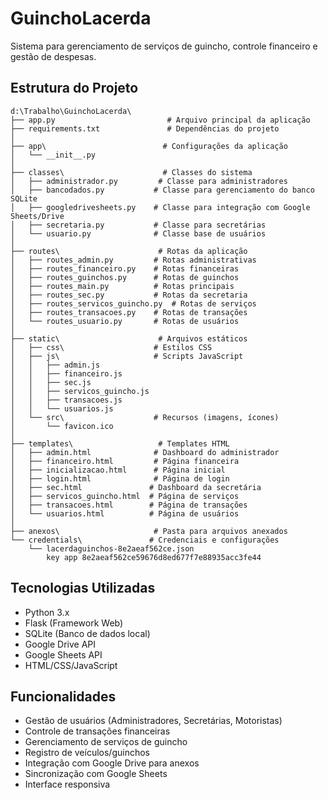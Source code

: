 # GuinchoLacerda

Sistema para gerenciamento de serviços de guincho, controle financeiro e gestão de despesas.

## Estrutura do Projeto

```
d:\Trabalho\GuinchoLacerda\
├── app.py                         # Arquivo principal da aplicação
├── requirements.txt               # Dependências do projeto
│
├── app\                          # Configurações da aplicação
│   └── __init__.py
│
├── classes\                      # Classes do sistema
│   ├── administrador.py         # Classe para administradores
│   ├── bancodados.py           # Classe para gerenciamento do banco SQLite
│   ├── googledrivesheets.py    # Classe para integração com Google Sheets/Drive
│   ├── secretaria.py           # Classe para secretárias
│   └── usuario.py              # Classe base de usuários
│
├── routes\                      # Rotas da aplicação
│   ├── routes_admin.py         # Rotas administrativas
│   ├── routes_financeiro.py    # Rotas financeiras
│   ├── routes_guinchos.py      # Rotas de guinchos
│   ├── routes_main.py          # Rotas principais
│   ├── routes_sec.py           # Rotas da secretaria
│   ├── routes_servicos_guincho.py  # Rotas de serviços
│   ├── routes_transacoes.py    # Rotas de transações
│   └── routes_usuario.py       # Rotas de usuários
│
├── static\                      # Arquivos estáticos
│   ├── css\                    # Estilos CSS
│   ├── js\                     # Scripts JavaScript
│   │   ├── admin.js
│   │   ├── financeiro.js
│   │   ├── sec.js
│   │   ├── servicos_guincho.js
│   │   ├── transacoes.js
│   │   └── usuarios.js
│   └── src\                    # Recursos (imagens, ícones)
│       └── favicon.ico
│
├── templates\                   # Templates HTML
│   ├── admin.html              # Dashboard do administrador
│   ├── financeiro.html         # Página financeira
│   ├── inicializacao.html      # Página inicial
│   ├── login.html              # Página de login
│   ├── sec.html               # Dashboard da secretária
│   ├── servicos_guincho.html  # Página de serviços
│   ├── transacoes.html        # Página de transações
│   └── usuarios.html          # Página de usuários
│
├── anexos\                     # Pasta para arquivos anexados
└── credentials\               # Credenciais e configurações
    └── lacerdaguinchos-8e2aeaf562ce.json
        key app 8e2aeaf562ce59676d8ed677f7e88935acc3fe44
```

## Tecnologias Utilizadas

- Python 3.x
- Flask (Framework Web)
- SQLite (Banco de dados local)
- Google Drive API
- Google Sheets API
- HTML/CSS/JavaScript

## Funcionalidades

- Gestão de usuários (Administradores, Secretárias, Motoristas)
- Controle de transações financeiras
- Gerenciamento de serviços de guincho
- Registro de veículos/guinchos
- Integração com Google Drive para anexos
- Sincronização com Google Sheets
- Interface responsiva
